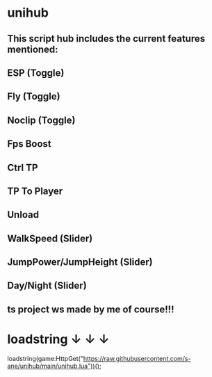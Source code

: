 # unihub
This script hub includes the current features mentioned:
------------
ESP (Toggle) 
------------
Fly (Toggle) 
------------
Noclip (Toggle)
------------
Fps Boost
------------
Ctrl TP
------------
TP To Player
------------
Unload
------------
WalkSpeed (Slider)
------------
JumpPower/JumpHeight (Slider)
------------
Day/Night (Slider)
-------------------------------
ts project ws made by me of course!!!
------------
# loadstring ↓ ↓ ↓
loadstring(game:HttpGet("https://raw.githubusercontent.com/s-ane/unihub/main/unihub.lua"))();
